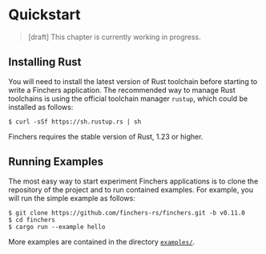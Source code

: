 # Quickstart

> [draft] This chapter is currently working in progress.

## Installing Rust
You will need to install the latest version of Rust toolchain before starting to write a Finchers application.
The recommended way to manage Rust toolchains is using the official toolchain manager `rustup`, which could be installed as follows:

```shell-session
$ curl -sSf https://sh.rustup.rs | sh
```

Finchers requires the stable version of Rust, 1.23 or higher.

## Running Examples

The most easy way to start experiment Finchers applications is
to clone the repository of the project and to run contained examples.
For example, you will run the simple example as follows:

```shell-session
$ git clone https://github.com/finchers-rs/finchers.git -b v0.11.0
$ cd finchers
$ cargo run --example hello
```

More examples are contained in the directory [`examples/`][examples].

[examples]: https://github.com/finchers-rs/finchers/tree/master/examples/
